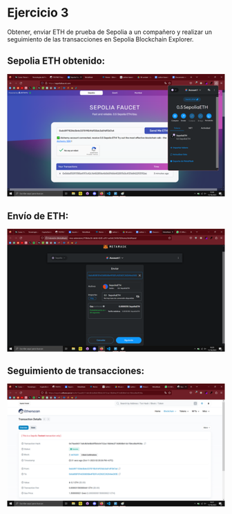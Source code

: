 # Ejercicio 3
Obtener, enviar ETH de prueba de Sepolia a un compañero y realizar un seguimiento de las transacciones en Sepolia Blockchain Explorer.

## Sepolia ETH obtenido:
![Cartera con 0.5 Sepolia ETH](https://github.com/ALVareador/Tecnologias-de-registro-distribuido-y-Blockchain/blob/main/assets/images/practica01_ejercicio03_01.png)

## Envío de ETH:
![Envío de Sepolia ETH a un compañer0](https://github.com/ALVareador/Tecnologias-de-registro-distribuido-y-Blockchain/blob/main/assets/images/practica01_ejercicio03_02.png)

## Seguimiento de transacciones:
![Captura de unatransacción en Sepolia Blockchain Explorer](https://github.com/ALVareador/Tecnologias-de-registro-distribuido-y-Blockchain/blob/main/assets/images/practica01_ejercicio03_03.png)
